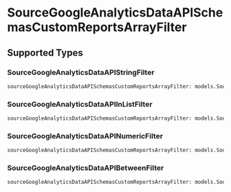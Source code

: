 # SourceGoogleAnalyticsDataAPISchemasCustomReportsArrayFilter


## Supported Types

### SourceGoogleAnalyticsDataAPIStringFilter

```python
sourceGoogleAnalyticsDataAPISchemasCustomReportsArrayFilter: models.SourceGoogleAnalyticsDataAPIStringFilter = /* values here */
```

### SourceGoogleAnalyticsDataAPIInListFilter

```python
sourceGoogleAnalyticsDataAPISchemasCustomReportsArrayFilter: models.SourceGoogleAnalyticsDataAPIInListFilter = /* values here */
```

### SourceGoogleAnalyticsDataAPINumericFilter

```python
sourceGoogleAnalyticsDataAPISchemasCustomReportsArrayFilter: models.SourceGoogleAnalyticsDataAPINumericFilter = /* values here */
```

### SourceGoogleAnalyticsDataAPIBetweenFilter

```python
sourceGoogleAnalyticsDataAPISchemasCustomReportsArrayFilter: models.SourceGoogleAnalyticsDataAPIBetweenFilter = /* values here */
```

